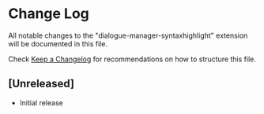 # Change Log

All notable changes to the "dialogue-manager-syntaxhighlight" extension will be documented in this file.

Check [Keep a Changelog](http://keepachangelog.com/) for recommendations on how to structure this file.

## [Unreleased]

- Initial release